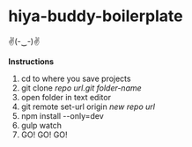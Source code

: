 # hiya-buddy-boilerplate
✌(-‿-)✌


<strong>Instructions</strong>
1) cd to where you save projects
2) git clone *repo url.git* *folder-name*
3) open folder in text editor
4) git remote set-url origin *new repo url*
5) npm install --only=dev
6) gulp watch
7) GO! GO! GO!